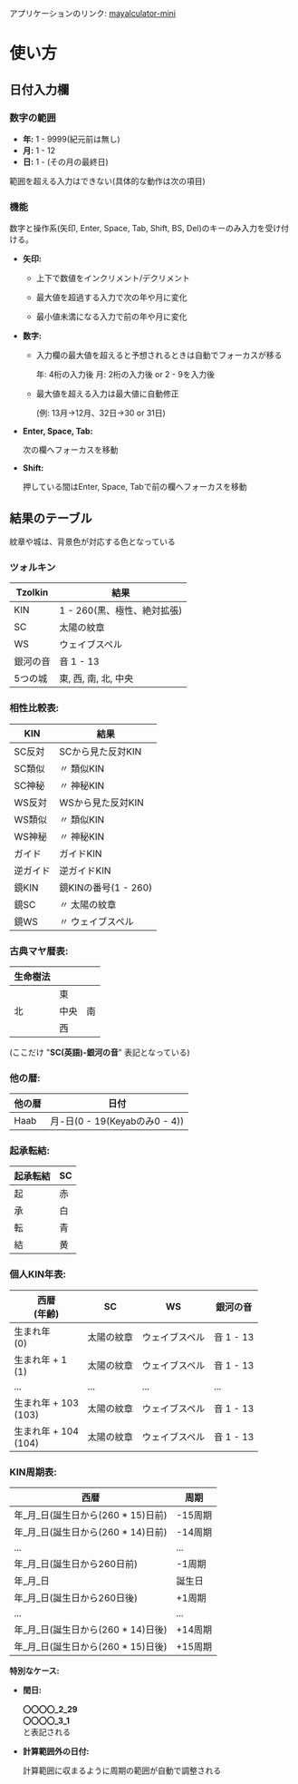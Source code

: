 アプリケーションのリンク: [mayalculator-mini](https://chaptergreen.github.io/mayalculator-mini.github.io/)

# 使い方

## 日付入力欄

### 数字の範囲

- **年:** 1 - 9999(紀元前は無し)
- **月:** 1 - 12
- **日:** 1 - (その月の最終日)

範囲を超える入力はできない(具体的な動作は次の項目)

### 機能

数字と操作系(矢印, Enter, Space, Tab, Shift, BS, Del)のキーのみ入力を受け付ける。

- **矢印:**

  - 上下で数値をインクリメント/デクリメント

  - 最大値を超過する入力で次の年や月に変化

  - 最小値未満になる入力で前の年や月に変化

- **数字:**

  - 入力欄の最大値を超えると予想されるときは自動でフォーカスが移る

    年: 4桁の入力後
    月: 2桁の入力後 or 2 - 9を入力後

  - 最大値を超える入力は最大値に自動修正

    (例: 13月→12月、32日→30 or 31日)

- **Enter, Space, Tab:**

  次の欄へフォーカスを移動

- **Shift:**

  押している間はEnter, Space, Tabで前の欄へフォーカスを移動

## 結果のテーブル

紋章や城は、背景色が対応する色となっている

### ツォルキン

|Tzolkin|結果|
|---|---|
|KIN|1 - 260(黒、極性、絶対拡張)|
|SC|太陽の紋章|
|WS|ウェイブスペル|
|銀河の音|音 1 - 13|
|5つの城|東, 西, 南, 北, 中央|

### 相性比較表:

|KIN|結果|
|---|---|
|SC反対|SCから見た反対KIN|
|SC類似|〃 類似KIN|
|SC神秘|〃 神秘KIN|
|WS反対|WSから見た反対KIN|
|WS類似|〃 類似KIN|
|WS神秘|〃 神秘KIN|
|ガイド|ガイドKIN|
|逆ガイド|逆ガイドKIN|
|鏡KIN|鏡KINの番号(1 - 260)|
|鏡SC|〃 太陽の紋章|
|鏡WS|〃 ウェイブスペル|

### 古典マヤ暦表:

|生命樹法|||
|---|---|---|
||東||
|北|中央|南|
||西||

(ここだけ "**SC(英語)-銀河の音**" 表記となっている)

### 他の暦:

|他の暦|日付|
|---|---|
|Haab|月-日(0 - 19(Keyabのみ0 - 4))|

### 起承転結:

|起承転結|SC|
|---|---|
|起|赤|
|承|白|
|転|青|
|結|黄|

### 個人KIN年表:

|西暦<br/>(年齢)|SC|WS|銀河の音|
|---|---|---|---|
|生まれ年<br/>(0)|太陽の紋章|ウェイブスペル|音 1 - 13|
|生まれ年 + 1<br/>(1)|太陽の紋章|ウェイブスペル|音 1 - 13|
|...|...|...|...|
|生まれ年 + 103<br/>(103)|太陽の紋章|ウェイブスペル|音 1 - 13|
|生まれ年 + 104<br/>(104)|太陽の紋章|ウェイブスペル|音 1 - 13|

### KIN周期表:
|西暦|周期|
|---|---|
|年_月_日(誕生日から(260 * 15)日前)|-15周期|
|年_月_日(誕生日から(260 * 14)日前)|-14周期|
|...|...|
|年_月_日(誕生日から260日前)|-1周期|
|年_月_日|誕生日|
|年_月_日(誕生日から260日後)|+1周期|
|...|...|
|年_月_日(誕生日から(260 * 14)日後)|+14周期|
|年_月_日(誕生日から(260 * 15)日後)|+15周期|

**特別なケース:**

- **閏日:**

  **〇〇〇〇_2_29**<br/>
  **〇〇〇〇_3_1**<br/>
  と表記される

- **計算範囲外の日付:**

  計算範囲に収まるように周期の範囲が自動で調整される